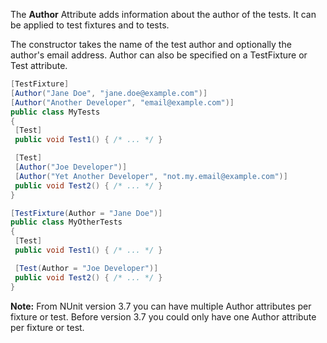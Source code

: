 The **Author** Attribute adds information about the author of the tests. It can be applied to test fixtures and to tests.

The constructor takes the name of the test author and optionally the author's email address. Author can also be specified on
a TestFixture or Test attribute.

```C#
[TestFixture]
[Author("Jane Doe", "jane.doe@example.com")]
[Author("Another Developer", "email@example.com")]
public class MyTests
{
 [Test]
 public void Test1() { /* ... */ }

 [Test]
 [Author("Joe Developer")]
 [Author("Yet Another Developer", "not.my.email@example.com")]
 public void Test2() { /* ... */ }
}

[TestFixture(Author = "Jane Doe")]
public class MyOtherTests
{
 [Test]
 public void Test1() { /* ... */ }

 [Test(Author = "Joe Developer")]
 public void Test2() { /* ... */ }
}
```

**Note:** From NUnit version 3.7  you can have multiple Author attributes per fixture or test. Before version 3.7 you could only have one Author attribute  per fixture or test.
